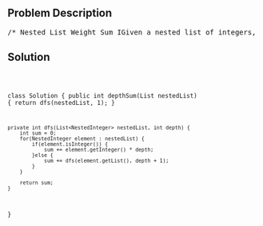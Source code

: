 <!--
<style>
  body { font-family: Arial, sans-serif; }
  .container { max-width: 700px; margin: 0 auto; padding: 10px; }
  .comment-block { background-color: #f9f9f9; padding: 10px; border-left: 5px solid #ccc; overflow-wrap: break-word; white-space: pre-wrap; }
  .code-block { background-color: #f4f4f4; padding: 10px; border: 1px solid #ddd; overflow-wrap: break-word; white-space: pre-wrap; }
</style>
-->

<div class='container'>
<h2>Problem Description</h2>
<div class='comment-block'>
<pre>
/* Nested List Weight Sum IGiven a nested list of integers, return the sum of all integers in the listweighted by their depth.Each element is either an integer, or a list -- whose elements may also beintegers or other lists.Example 1:Input: [[1,1],2,[1,1]]Output: 10Explanation: Four 1's at depth 2, one 2 at depth 1.Example 2:Input: [1,[4,[6]]]Output: 27Explanation: One 1 at depth 1, one 4 at depth 2, and one 6 at depth 3; 1 +4*2 + 6*3 = 27.*//** * // This is the interface that allows for creating nested lists. * // You should not implement it, or speculate about its implementation * public interface NestedInteger { *     // Constructor initializes an empty nested list. *     public NestedInteger(); * *     // Constructor initializes a single integer. *     public NestedInteger(int value); * *     // @return true if this NestedInteger holds a single integer, ratherthan a nested list. *     public boolean isInteger(); * *     // @return the single integer that this NestedInteger holds, if itholds a single integer *     // Return null if this NestedInteger holds a nested list *     public Integer getInteger(); * *     // Set this NestedInteger to hold a single integer. *     public void setInteger(int value); * *     // Set this NestedInteger to hold a nested list and adds a nestedinteger to it. *     public void add(NestedInteger ni); * *     // @return the nested list that this NestedInteger holds, if itholds a nested list *     // Return null if this NestedInteger holds a single integer *     public List<NestedInteger> getList(); * } */</pre>
</div>

<h2>Solution</h2>
<div class='code-block'>
<pre><code class='language-java'>

class Solution {
    public int depthSum(List<NestedInteger> nestedList) {
        return dfs(nestedList, 1);
    }
    
    private int dfs(List<NestedInteger> nestedList, int depth) {
        int sum = 0;
        for(NestedInteger element : nestedList) {
            if(element.isInteger()) {
                sum += element.getInteger() * depth;
            }else {
                sum += dfs(element.getList(), depth + 1);
            }
        }
        
        return sum;
    }
}</code></pre>
</div>
</div>
